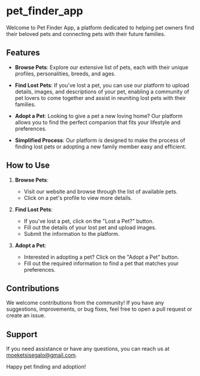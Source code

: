 # pet_finder_app


Welcome to Pet Finder App, a platform dedicated to helping pet owners find their beloved pets and connecting pets with their future families.

## Features

- **Browse Pets**: Explore our extensive list of pets, each with their unique profiles, personalities, breeds, and ages.
  
- **Find Lost Pets**: If you've lost a pet, you can use our platform to upload details, images, and descriptions of your pet, enabling a community of pet lovers to come together and assist in reuniting lost pets with their families.
  
- **Adopt a Pet**: Looking to give a pet a new loving home? Our platform allows you to find the perfect companion that fits your lifestyle and preferences.
  
- **Simplified Process**: Our platform is designed to make the process of finding lost pets or adopting a new family member easy and efficient.

## How to Use

1. **Browse Pets**:
    - Visit our website and browse through the list of available pets.
    - Click on a pet's profile to view more details.

2. **Find Lost Pets**:
    - If you've lost a pet, click on the "Lost a Pet?" button.
    - Fill out the details of your lost pet and upload images.
    - Submit the information to the platform.

3. **Adopt a Pet**:
    - Interested in adopting a pet? Click on the "Adopt a Pet" button.
    - Fill out the required information to find a pet that matches your preferences.

## Contributions

We welcome contributions from the community! If you have any suggestions, improvements, or bug fixes, feel free to open a pull request or create an issue.

## Support

If you need assistance or have any questions, you can reach us at [moeketsisegalo@gmail.com](mailto:moeketsisegalo@.com).

Happy pet finding and adoption!
